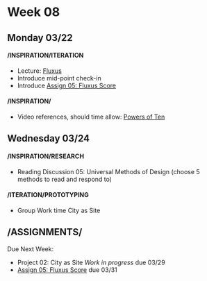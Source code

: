 # Week 08
## Monday 03/22

#### /INSPIRATION/ITERATION
* Lecture: [Fluxus ](https://docs.google.com/presentation/d/150LyV0-E37DwaPDQaaJT4bJOQf9veOcVCMcFvBurfzk/edit?usp=sharing) 
* Introduce mid-point check-in
* Introduce [Assign 05: Fluxus Score](5_fluxus_instruction.md) 

#### /INSPIRATION/
* Video references, should time allow: [Powers of Ten](https://www.youtube.com/watch?v=0fKBhvDjuy0)


## Wednesday 03/24

#### /INSPIRATION/RESEARCH

* Reading Discussion 05: Universal Methods of Design (choose 5 methods to read and respond to)

#### /ITERATION/PROTOTYPING
* Group Work time City as Site

## /ASSIGNMENTS/

Due Next Week:
* Project 02: City as Site *Work in progress* due 03/29
* [Assign 05: Fluxus Score](5_fluxus_instruction.md) due 03/31


